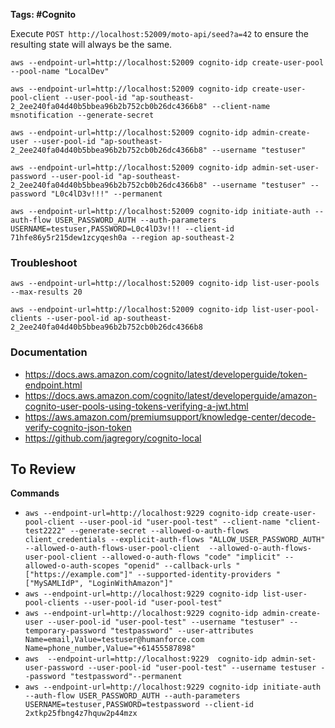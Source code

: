 **Tags: #Cognito**

Execute `POST http://localhost:52009/moto-api/seed?a=42` to ensure the resulting state will always be the same.


```
aws --endpoint-url=http://localhost:52009 cognito-idp create-user-pool --pool-name "LocalDev"

aws --endpoint-url=http://localhost:52009 cognito-idp create-user-pool-client --user-pool-id "ap-southeast-2_2ee240fa04d40b5bbea96b2b752cb0b26dc4366b8" --client-name msnotification --generate-secret

aws --endpoint-url=http://localhost:52009 cognito-idp admin-create-user --user-pool-id "ap-southeast-2_2ee240fa04d40b5bbea96b2b752cb0b26dc4366b8" --username "testuser"

aws --endpoint-url=http://localhost:52009 cognito-idp admin-set-user-password --user-pool-id "ap-southeast-2_2ee240fa04d40b5bbea96b2b752cb0b26dc4366b8" --username "testuser" --password "L0c4lD3v!!!" --permanent

aws --endpoint-url=http://localhost:52009 cognito-idp initiate-auth --auth-flow USER_PASSWORD_AUTH --auth-parameters USERNAME=testuser,PASSWORD=L0c4lD3v!!! --client-id 71hfe86y5r215dew1zcyqesh0a --region ap-southeast-2
```


### Troubleshoot

```
aws --endpoint-url=http://localhost:52009 cognito-idp list-user-pools --max-results 20

aws --endpoint-url=http://localhost:52009 cognito-idp list-user-pool-clients --user-pool-id ap-southeast-2_2ee240fa04d40b5bbea96b2b752cb0b26dc4366b8
```

### Documentation

- https://docs.aws.amazon.com/cognito/latest/developerguide/token-endpoint.html
- https://docs.aws.amazon.com/cognito/latest/developerguide/amazon-cognito-user-pools-using-tokens-verifying-a-jwt.html
- https://aws.amazon.com/premiumsupport/knowledge-center/decode-verify-cognito-json-token
- https://github.com/jagregory/cognito-local

## To Review
  
**Commands**
  
- `aws --endpoint-url=http://localhost:9229 cognito-idp create-user-pool-client --user-pool-id "user-pool-test" --client-name "client-test2222" --generate-secret --allowed-o-auth-flows client_credentials --explicit-auth-flows "ALLOW_USER_PASSWORD_AUTH"  --allowed-o-auth-flows-user-pool-client 
  --allowed-o-auth-flows-user-pool-client --allowed-o-auth-flows "code" "implicit" --allowed-o-auth-scopes "openid" --callback-urls "["https://example.com"]" --supported-identity-providers "["MySAMLIdP", "LoginWithAmazon"]"`
- `aws --endpoint-url=http://localhost:9229 cognito-idp list-user-pool-clients --user-pool-id "user-pool-test"`
- `aws --endpoint-url=http://localhost:9229 cognito-idp admin-create-user --user-pool-id "user-pool-test" --username "testuser" --temporary-password "testpassword" --user-attributes Name=email,Value=testuser@humanforce.com Name=phone_number,Value="+61455587898"`
- `aws  --endpoint-url=http://localhost:9229  cognito-idp admin-set-user-password --user-pool-id "user-pool-test" --username testuser --password "testpassword"--permanent`
- `aws --endpoint-url=http://localhost:9229 cognito-idp initiate-auth --auth-flow USER_PASSWORD_AUTH --auth-parameters USERNAME=testuser,PASSWORD=testpassword --client-id 2xtkp25fbng4z7hquw2p44mzx`
  
